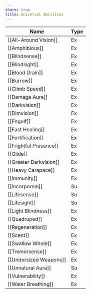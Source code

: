 ```yaml
---
share: true
title: Universal Abilities
---
```

| Name                   | Type |
| ---------------------- | ---- |
| [[All-Around Vision]]  | Ex   |
| [[Amphibious]]         | Ex   |
| [[Blindsense]]         | Ex   |
| [[Blindsight]]         | Ex   |
| [[Blood Drain]]        | Ex   |
| [[Burrow]]             | Ex   |
| [[Climb Speed]]        | Ex   |
| [[Damage Aura]]        | Ex   |
| [[Darkvision]]         | Ex   |
| [[Dimvision]]          | Ex   |
| [[Engulf]]             | Ex   |
| [[Fast Healing]]       | Ex   |
| [[Fortification]]      | Ex   |
| [[Frightful Presence]] | Ex   |
| [[Glide]]              | Ex   |
| [[Greater Darkvision]] | Ex   |
| [[Heavy Carapace]]     | Ex   |
| [[Immunity]]           | Ex   |
| [[Incorporeal]]        | Su   |
| [[Lifesense]]          | Su   |
| [[Lifesight]]          | Su   |
| [[Light Blindness]]    | Ex   |
| [[Quadruped]]          | Ex   |
| [[Regeneration]]       | Ex   |
| [[Scent]]              | Ex   |
| [[Swallow Whole]]      | Ex   |
| [[Tremorsense]]        | Ex   |
| [[Undersized Weapons]] | Ex   |
| [[Unnatural Aura]]     | Su   |
| [[Vulnerability]]      | Ex   |
| [[Water Breathing]]    | Ex   |
